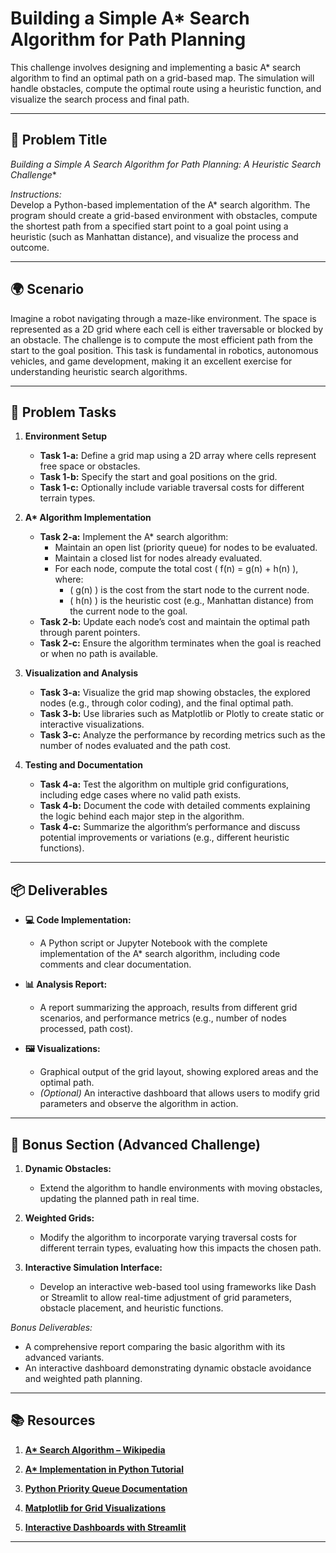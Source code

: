# Building a Simple A* Search Algorithm for Path Planning

This challenge involves designing and implementing a basic A* search algorithm to find an optimal path on a grid-based map. The simulation will handle obstacles, compute the optimal route using a heuristic function, and visualize the search process and final path.

---

## 📝 Problem Title

**Building a Simple A* Search Algorithm for Path Planning: A Heuristic Search Challenge**

*Instructions:*  
Develop a Python-based implementation of the A* search algorithm. The program should create a grid-based environment with obstacles, compute the shortest path from a specified start point to a goal point using a heuristic (such as Manhattan distance), and visualize the process and outcome.

---

## 🌍 Scenario

Imagine a robot navigating through a maze-like environment. The space is represented as a 2D grid where each cell is either traversable or blocked by an obstacle. The challenge is to compute the most efficient path from the start to the goal position. This task is fundamental in robotics, autonomous vehicles, and game development, making it an excellent exercise for understanding heuristic search algorithms.

---

## 🔧 Problem Tasks

1. **Environment Setup**  
   - **Task 1-a:** Define a grid map using a 2D array where cells represent free space or obstacles.  
   - **Task 1-b:** Specify the start and goal positions on the grid.  
   - **Task 1-c:** Optionally include variable traversal costs for different terrain types.

2. **A\* Algorithm Implementation**  
   - **Task 2-a:** Implement the A* search algorithm:
     - Maintain an open list (priority queue) for nodes to be evaluated.
     - Maintain a closed list for nodes already evaluated.
     - For each node, compute the total cost \( f(n) = g(n) + h(n) \), where:
       - \( g(n) \) is the cost from the start node to the current node.
       - \( h(n) \) is the heuristic cost (e.g., Manhattan distance) from the current node to the goal.
   - **Task 2-b:** Update each node’s cost and maintain the optimal path through parent pointers.
   - **Task 2-c:** Ensure the algorithm terminates when the goal is reached or when no path is available.

3. **Visualization and Analysis**  
   - **Task 3-a:** Visualize the grid map showing obstacles, the explored nodes (e.g., through color coding), and the final optimal path.  
   - **Task 3-b:** Use libraries such as Matplotlib or Plotly to create static or interactive visualizations.  
   - **Task 3-c:** Analyze the performance by recording metrics such as the number of nodes evaluated and the path cost.

4. **Testing and Documentation**  
   - **Task 4-a:** Test the algorithm on multiple grid configurations, including edge cases where no valid path exists.  
   - **Task 4-b:** Document the code with detailed comments explaining the logic behind each major step in the algorithm.  
   - **Task 4-c:** Summarize the algorithm’s performance and discuss potential improvements or variations (e.g., different heuristic functions).

---

## 📦 Deliverables

- **💻 Code Implementation:**  
  - A Python script or Jupyter Notebook with the complete implementation of the A* search algorithm, including code comments and clear documentation.
  
- **📊 Analysis Report:**  
  - A report summarizing the approach, results from different grid scenarios, and performance metrics (e.g., number of nodes processed, path cost).
  
- **🖼️ Visualizations:**  
  - Graphical output of the grid layout, showing explored areas and the optimal path.
  - *(Optional)* An interactive dashboard that allows users to modify grid parameters and observe the algorithm in action.

---

## 🎁 Bonus Section (Advanced Challenge)

1. **Dynamic Obstacles:**  
   - Extend the algorithm to handle environments with moving obstacles, updating the planned path in real time.
  
2. **Weighted Grids:**  
   - Modify the algorithm to incorporate varying traversal costs for different terrain types, evaluating how this impacts the chosen path.
  
3. **Interactive Simulation Interface:**  
   - Develop an interactive web-based tool using frameworks like Dash or Streamlit to allow real-time adjustment of grid parameters, obstacle placement, and heuristic functions.

*Bonus Deliverables:*  
- A comprehensive report comparing the basic algorithm with its advanced variants.
- An interactive dashboard demonstrating dynamic obstacle avoidance and weighted path planning.

---

## 📚 Resources

1. **[A* Search Algorithm – Wikipedia](https://en.wikipedia.org/wiki/A*_search_algorithm)**

2. **[A* Implementation in Python Tutorial](https://www.redblobgames.com/pathfinding/a-star/)**

3. **[Python Priority Queue Documentation](https://docs.python.org/3/library/heapq.html)**

4. **[Matplotlib for Grid Visualizations](https://matplotlib.org/)**

5. **[Interactive Dashboards with Streamlit](https://streamlit.io/)**

---

